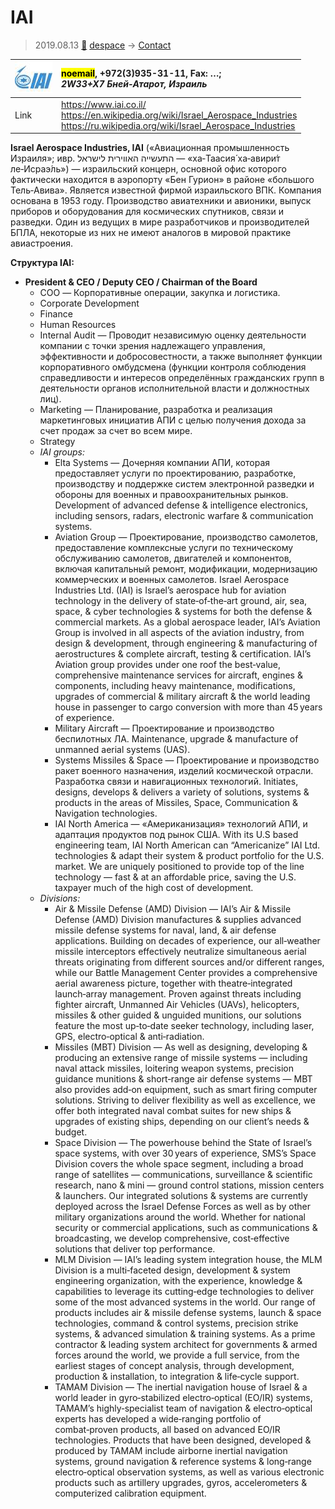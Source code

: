 # IAI
> 2019.08.13 [🚀](../index/index.md) [despace](index.md) → [Contact](contact.md)

|[![](f/contact/i/iai_logo1_thumb.jpg)](f/contact/i/iai_logo1.png)|<mark>noemail</mark>, +972(3)935-31-11, Fax: …;<br> *2W33+X7 Бней‑Атарот, Израиль*|
|:--|:--|
|Link|<https://www.iai.co.il/><br> <https://en.wikipedia.org/wiki/Israel_Aerospace_Industries><br> <https://ru.wikipedia.org/wiki/Israel_Aerospace_Industries>|

**Israel Aerospace Industries, IAI** («Авиационная промышленность Израиля»; ивр. ‏התעשייה האווירית לישראל‏‎ — «ха‑Таасия́ ха‑авири́т ле‑Исраэ́ль») — израильский концерн, основной офис которого фактически находится в аэропорту «Бен Гурион» в районе «большого Тель‑Авива». Является известной фирмой израильского ВПК. Компания основана в 1953 году. Производство авиатехники и авионики, выпуск приборов и оборудования для космических спутников, связи и разведки. Один из ведущих в мире разработчиков и производителей БПЛА, некоторые из них не имеют аналогов в мировой практике авиастроения.


<p style="page-break-after:always"> </p>

**Структура IAI:**

   - **President & CEO / Deputy CEO / Chairman of the Board**
      - COO — Корпоративные операции, закупка и логистика.
      - Corporate Development	
      - Finance
      - Human Resources
      - Internal Audit — Проводит независимую оценку деятельности компании с точки зрения надлежащего управления, эффективности и добросовестности, а также выполняет функции корпоративного омбудсмена (функции контроля соблюдения справедливости и интересов определённых гражданских групп в деятельности органов исполнительной власти и должностных лиц).
      - Marketing — Планирование, разработка и реализация маркетинговых инициатив АПИ с целью получения дохода за счет продаж за счет во всем мире.
      - Strategy
      - *IAI groups:*
         - Elta Systems — Дочерняя компании АПИ, которая предоставляет услуги по проектированию, разработке, производству и поддержке систем электронной разведки и обороны для военных и правоохранительных рынков. Development of advanced defense & intelligence electronics, including sensors, radars, electronic warfare & communication systems.
         - Aviation Group — Проектирование, производство самолетов, предоставление комплексные услуги по техническому обслуживанию самолетов, двигателей и компонентов, включая капитальный ремонт, модификации, модернизацию коммерческих и военных самолетов. Israel Aerospace Industries Ltd. (IAI) is Israel’s aerospace hub for aviation technology in the delivery of state‑of‑the‑art ground, air, sea, space, & cyber technologies & systems for both the defense & commercial markets. As a global aerospace leader, IAI’s Aviation Group is involved in all aspects of the aviation industry, from design & development, through engineering & manufacturing of aerostructures & complete aircraft, testing & certification. IAI’s Aviation group provides under one roof the best‑value, comprehensive maintenance services for aircraft, engines & components, including heavy maintenance, modifications, upgrades of commercial & military aircraft & the world leading house in passenger to cargo conversion with more than 45 years of experience.
         - Military Aircraft — Проектирование и производство беспилотных ЛА. Maintenance, upgrade & manufacture of unmanned aerial systems (UAS).
         - Systems Missiles & Space — Проектирование и производство ракет военного назначения, изделий космической отрасли. Разработка связи и навигационных технологий. Initiates, designs, develops & delivers a variety of solutions, systems & products in the areas of Missiles, Space, Communication & Navigation technologies.
         - IAI North America — «Американизация» технологий АПИ, и адаптация  продуктов под рынок США. With its U.S based engineering team, IAI North American can “Americanize” IAI Ltd. technologies & adapt their system & product portfolio for the U.S. market. We are uniquely positioned to provide top of the line technology — fast & at an affordable price, saving the U.S. taxpayer much of the high cost of development.
      - *Divisions:*
         - Air & Missile Defense (AMD) Division — IAI’s Air & Missile Defense (AMD) Division manufactures & supplies advanced missile defense systems for naval, land, & air defense applications. Building on decades of experience, our all‑weather missile interceptors effectively neutralize simultaneous aerial threats originating from different sources and/or different ranges, while our Battle Management Center provides a comprehensive aerial awareness picture, together with theatre‑integrated launch‑array management. Proven against threats including fighter aircraft, Unmanned Air Vehicles (UAVs), helicopters, missiles & other guided & unguided munitions, our solutions feature the most up‑to‑date seeker technology, including laser, GPS, electro‑optical & anti‑radiation.
         - Missiles (MBT) Division — As well as designing, developing & producing an extensive range of missile systems — including naval attack missiles, loitering weapon systems, precision guidance munitions & short‑range air defense systems — MBT also provides add‑on equipment, such as smart firing computer solutions. Striving to deliver flexibility as well as excellence, we offer both integrated naval combat suites for new ships & upgrades of existing ships, depending on our client’s needs & budget.
         - Space Division — The powerhouse behind the State of Israel’s space systems, with over 30 years of experience, SMS’s Space Division covers the whole space segment, including a broad range of satellites — communications, surveillance & scientific research, nano & mini — ground control stations, mission centers & launchers. Our integrated solutions & systems are currently deployed across the Israel Defense Forces as well as by other military organizations around the world. Whether for national security or commercial applications, such as communications & broadcasting, we develop comprehensive, cost‑effective solutions that deliver top performance.
         - MLM Division — IAI’s leading system integration house, the MLM Division is a multi‑faceted design, development & system engineering organization, with the experience, knowledge & capabilities to leverage its cutting‑edge technologies to deliver some of the most advanced systems in the world. Our range of products includes air & missile defense systems, launch & space technologies, command & control systems, precision strike systems, & advanced simulation & training systems. As a prime contractor & leading system architect for governments & armed forces around the world, we provide a full service, from the earliest stages of concept analysis, through development, production & installation, to integration & life‑cycle support.
         - TAMAM Division — The inertial navigation house of Israel & a world leader in gyro‑stabilized electro‑optical (EO/IR) systems, TAMAM’s highly‑specialist team of navigation & electro‑optical experts has developed a wide‑ranging portfolio of combat‑proven products, all based on advanced EO/IR technologies. Products that have been designed, developed & produced by TAMAM include airborne inertial navigation systems, ground navigation & reference systems & long‑range electro‑optical observation systems, as well as various electronic products such as artillery upgrades, gyros, accelerometers & computerized calibration equipment.
